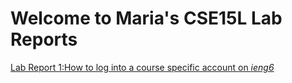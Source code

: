 # Welcome to Maria's CSE15L  Lab Reports 

[Lab Report 1:How to log into a course specific account on *ieng6*](lab-report-1-week-2.html)
